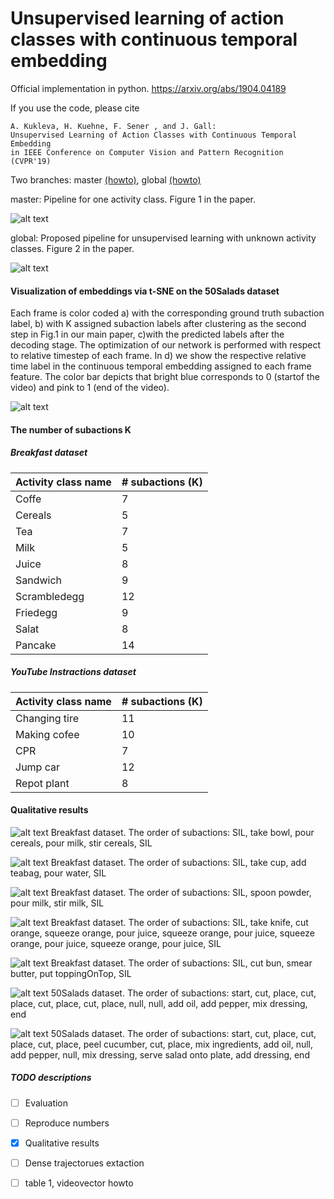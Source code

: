 # Unsupervised learning of action classes with continuous temporal embedding

Official implementation in python.  https://arxiv.org/abs/1904.04189

If you use the code, please cite


```
A. Kukleva, H. Kuehne, F. Sener , and J. Gall:
Unsupervised Learning of Action Classes with Continuous Temporal Embedding 
in IEEE Conference on Computer Vision and Pattern Recognition (CVPR'19)
```


Two branches: master [(howto)](https://github.com/Annusha/unsup_temp_embed/blob/master/HOWTO.md), global [(howto)](https://github.com/Annusha/unsup_temp_embed/blob/global/HOWTO.md)

master: 
Pipeline for one activity class. Figure 1 in the paper.

![alt text](https://github.com/Annusha/unsup_temp_embed/tree/master/supp_mat/local_pipeline_v.png)

global:
Proposed pipeline for unsupervised learning with unknown activity classes. Figure 2 in the paper.

![alt text](https://github.com/Annusha/unsup_temp_embed/tree/master/supp_mat/global_pipeline_v.png)


#### Visualization of embeddings via t-SNE on the 50Salads dataset

Each frame is color coded a) with the corresponding ground truth subaction label, b) with K assigned subaction labels after clustering as the second step in Fig.1 in our main paper, c)with the predicted labels after the decoding stage. The optimization of our network is performed with respect to relative timestep of each frame. In d) we show the respective relative time label in the continuous temporal embedding assigned to each frame feature. The color bar depicts that bright blue corresponds to 0 (startof the video) and pink to 1 (end of the video).

![alt text](https://github.com/Annusha/unsup_temp_embed/tree/master/supp_mat/embedding.png)


#### The number of subactions K

##### Breakfast dataset

| Activity class name  | # subactions (K) |
| -------------------- | ---------------- |
|        Coffe         |        7         |
|        Cereals       |        5         |
|        Tea           |        7         |
|        Milk          |        5         |
|        Juice         |        8         |
|        Sandwich      |        9         |
|        Scrambledegg  |       12         |
|        Friedegg      |        9         |
|        Salat         |        8         |
|        Pancake       |       14         |

##### YouTube Instractions dataset

| Activity class name  | # subactions (K) |
| -------------------- | ---------------- |
|        Changing tire |       11         |
|        Making cofee  |       10         |
|        CPR           |        7         |
|        Jump car      |       12         |
|        Repot plant   |        8         |


#### Qualitative results

![alt text](https://github.com/Annusha/unsup_temp_embed/tree/master/supp_mat/cereals.png)
Breakfast dataset. The order of subactions: SIL, take bowl, pour cereals, pour milk, stir cereals, SIL

![alt text](https://github.com/Annusha/unsup_temp_embed/tree/master/supp_mat/tea.png)
Breakfast dataset. The order of subactions: SIL, take cup, add teabag, pour water, SIL

![alt text](https://github.com/Annusha/unsup_temp_embed/tree/master/supp_mat/milk.png)
Breakfast dataset. The order of subactions: SIL, spoon powder, pour milk, stir milk, SIL

![alt text](https://github.com/Annusha/unsup_temp_embed/tree/master/supp_mat/juice.png)
Breakfast dataset. The order of subactions: SIL, take knife, cut orange, squeeze orange, pour juice, squeeze orange, pour juice, squeeze orange, pour juice, squeeze orange, pour juice, SIL

![alt text](https://github.com/Annusha/unsup_temp_embed/tree/master/supp_mat/sandwich.png)
Breakfast dataset. The order of subactions: SIL, cut bun, smear butter, put toppingOnTop, SIL

![alt text](https://github.com/Annusha/unsup_temp_embed/tree/master/supp_mat/rgb-01-1_frames.png)
50Salads dataset. The order of subactions: start, cut, place, cut, place, cut, place, cut, place, null, null, add oil, add pepper, mix dressing, end

![alt text](https://github.com/Annusha/unsup_temp_embed/tree/master/supp_mat/rgb-25-2_frames.png)
50Salads dataset. The order of subactions: start, cut, place, cut, place, cut, place, peel cucumber, cut, place, mix ingredients, add oil, null, add pepper, null, mix dressing, serve salad onto plate, add dressing, end



##### TODO descriptions

- [ ] Evaluation
- [ ] Reproduce numbers
- [x] Qualitative results
- [ ] Dense trajectorues extaction
- [ ] table 1, videovector howto  


